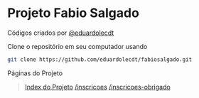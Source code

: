 # Projeto Fabio Salgado

Códigos criados por
[@eduardolecdt](https://instagram.com/eduardolecdt)

Clone o repositório em seu computador usando
```sh
git clone https://github.com/eduardolecdt/fabiosalgado.git
```

Páginas do Projeto

> [Index do Projeto](https://eduardolecdt.github.io/fabiosalgado/)
> [/inscricoes](https://eduardolecdt.github.io/fabiosalgado/inscricoes)
> [/inscricoes-obrigado](https://eduardolecdt.github.io/fabiosalgado/inscricoes-obrigado)
